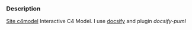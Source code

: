 ### Description

[Site c4model](https://c4model.com/)
Interactive C4 Model. I use [docsify](https://docsify.js.org/) and plugin _docsify-puml_